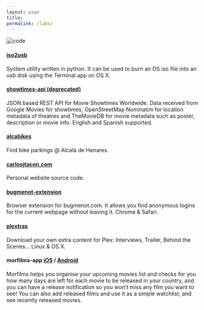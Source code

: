 ```yaml
---
layout: page
title:
permalink: /labs/
---
```


![code](/onclick/post_images/labs/code.png)

#### [iso2usb](https://github.com/carlosjtacon/iso2usb)
System utility written in python. It can be used to burn an OS iso file into an usb disk using the Terminal.app on OS X.

#### [showtimes-api (deprecated)](https://github.com/carlosjtacon/showtimes-api)
JSON based REST API for Movie Showtimes Worldwide. Data received from Google Movies for showtimes, OpenStreetMap Nominatim for location metadata of theatres and TheMovieDB for movie metadata such as poster, description or movie info. English and Spanish supported. 

#### [alcabikes](https://github.com/carlosjtacon/alcabikes)
Find bike parkings @ Alcalá de Henares.

#### [carlosjtacon.com](https://github.com/carlosjtacon/carlosjtacon.github.io)
Personal website source code.

#### [bugmenot-extension](https://github.com/carlosjtacon/bugmenot-extension)
Browser extension for bugmenot.com. It allows you find anonymous logins for the current webpage without leaving it. Chrome & Safari.

#### [plextras](https://github.com/carlosjtacon/plextras)
Download your own extra content for Plex: Interviews, Trailer, Behind the Scenes... Linux & OS X.

#### morfilms-app [iOS](https://itunes.apple.com/us/app/morfilms-upcoming-movies-list/id1207671266?ls=1&mt=8) / [Android](https://play.google.com/store/apps/details?id=eu.morfilms.watchlist)
Morfilms helps you organise your upcoming movies list and checks for you how many days are left for each movie to be released in your country, and you can have a release notification so you won't miss any film you want to see! You can also add released films and use it as a simple watchlist, and see recently released movies.